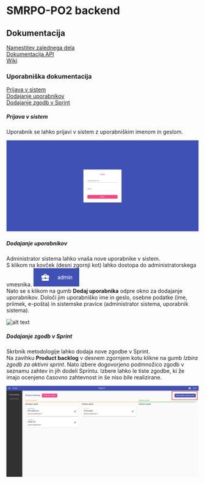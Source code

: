 # SMRPO-PO2 backend

## Dokumentacija
[Namestitev zalednega dela](doc/install.md)\
[Dokumentacija API](doc/API.md)\
[Wiki](https://github.com/FRI-SMRPO-2/smrpo_backend/wiki/ "Wiki")

### Uporabniška dokumentacija
[Prijava v sistem](#prijava-v-sistem)\
[Dodajanje uporabnikov](#dodajanje-uporabnikov)\
[Dodajanje zgodb v Sprint](#dodajanje-zgodb-v-sprint)

##### Prijava v sistem
Uporabnik se lahko prijavi v sistem z uporabniškim imenom in geslom. 

![alt text](doc/img/login.png)

##### Dodajanje uporabnikov
Administrator sistema lahko vnaša nove uporabnike v sistem.\
S klikom na kovček (desni zgornji kot) lahko dostopa do administratorskega vmesnika.
![alt text](doc/img/admin_btn.png)\
Nato se s klikom na gumb **Dodaj uporabnika** odpre okno za dodajanje uporabnikov.
Določi jim uporabniško ime in geslo, osebne podatke (ime, priimek, e-pošta) in sistemske pravice (administrator sistema, uporabnik sistema).

![alt text](doc/img/add_user.png)

##### Dodajanje zgodb v Sprint
Skrbnik metodologije lahko dodaja nove zgodbe v Sprint.\
Na zavihku **Product backlog** v desnem zgornjem kotu klikne na gumb *Izbira zgodb za aktivni sprint*.
Nato izbere dogovorjeno podmnožico zgodb v seznamu zahtev in jih dodeli Sprintu.
Izbere lahko le tiste zgodbe, ki že imajo ocenjeno časovno zahtevnost in še niso bile realizirane.

![alt text](doc/img/story_to_sprint.png)